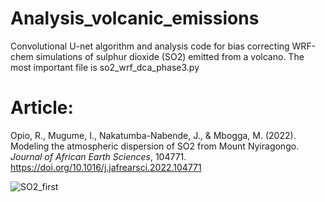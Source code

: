 # Analysis_volcanic_emissions
Convolutional U-net algorithm and analysis code for bias correcting WRF-chem simulations of sulphur dioxide (SO2) emitted from a volcano. The most important file is so2_wrf_dca_phase3.py

# Article:
Opio, R., Mugume, I., Nakatumba-Nabende, J., & Mbogga, M. (2022). Modeling the atmospheric dispersion of SO2 from Mount Nyiragongo. *Journal of African Earth Sciences*, 104771. https://doi.org/10.1016/j.jafrearsci.2022.104771

![SO2_first](https://user-images.githubusercontent.com/99320162/174409759-189d0359-289e-402c-aaeb-d484c6313406.png)
